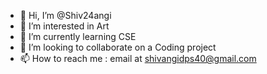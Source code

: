 - 👋 Hi, I’m @Shiv24angi
- 👀 I’m interested in Art
- 🌱 I’m currently learning CSE
- 💞️ I’m looking to collaborate on a Coding project
- 📫 How to reach me : email at shivangidps40@gmail.com

<!---
Shiv24angi/Shiv24angi is a ✨ special ✨ repository because its `README.md` (this file) appears on your GitHub profile.
You can click the Preview link to take a look at your changes.
--->
